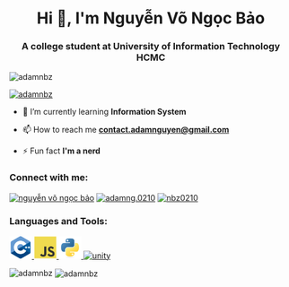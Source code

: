 <h1 align="center">Hi 👋, I'm Nguyễn Võ Ngọc Bảo</h1>
<h3 align="center">A college student at University of Information Technology HCMC</h3>

<p align="left"> <img src="https://komarev.com/ghpvc/?username=adamnbz&label=Profile%20views&color=0e75b6&style=flat" alt="adamnbz" /> </p>

<p align="left"> <a href="https://github.com/ryo-ma/github-profile-trophy"><img src="https://github-profile-trophy.vercel.app/?username=adamnbz" alt="adamnbz" /></a> </p>

- 🌱 I’m currently learning **Information System**

- 📫 How to reach me **contact.adamnguyen@gmail.com**

- ⚡ Fun fact **I'm a nerd**

<h3 align="left">Connect with me:</h3>
<p align="left">
<a href="https://fb.com/nguyễn võ ngọc bảo" target="blank"><img align="center" src="https://raw.githubusercontent.com/rahuldkjain/github-profile-readme-generator/master/src/images/icons/Social/facebook.svg" alt="nguyễn võ ngọc bảo" height="30" width="40" /></a>
<a href="https://instagram.com/adamng.0210" target="blank"><img align="center" src="https://raw.githubusercontent.com/rahuldkjain/github-profile-readme-generator/master/src/images/icons/Social/instagram.svg" alt="adamng.0210" height="30" width="40" /></a>
<a href="https://codeforces.com/profile/nbz0210" target="blank"><img align="center" src="https://raw.githubusercontent.com/rahuldkjain/github-profile-readme-generator/master/src/images/icons/Social/codeforces.svg" alt="nbz0210" height="30" width="40" /></a>
</p>

<h3 align="left">Languages and Tools:</h3>
<p align="left"> <a href="https://www.w3schools.com/cpp/" target="_blank" rel="noreferrer"> <img src="https://raw.githubusercontent.com/devicons/devicon/master/icons/cplusplus/cplusplus-original.svg" alt="cplusplus" width="40" height="40"/> </a> <a href="https://developer.mozilla.org/en-US/docs/Web/JavaScript" target="_blank" rel="noreferrer"> <img src="https://raw.githubusercontent.com/devicons/devicon/master/icons/javascript/javascript-original.svg" alt="javascript" width="40" height="40"/> </a> <a href="https://www.python.org" target="_blank" rel="noreferrer"> <img src="https://raw.githubusercontent.com/devicons/devicon/master/icons/python/python-original.svg" alt="python" width="40" height="40"/> </a> <a href="https://unity.com/" target="_blank" rel="noreferrer"> <img src="https://www.vectorlogo.zone/logos/unity3d/unity3d-icon.svg" alt="unity" width="40" height="40"/> </a> </p>

<p><img align="left" src="https://github-readme-stats.vercel.app/api/top-langs?username=adamnbz&show_icons=true&locale=en&layout=compact" alt="adamnbz" /></p>

<p>&nbsp;<img align="center" src="https://github-readme-stats.vercel.app/api?username=adamnbz&show_icons=true&locale=en" alt="adamnbz" /></p>
